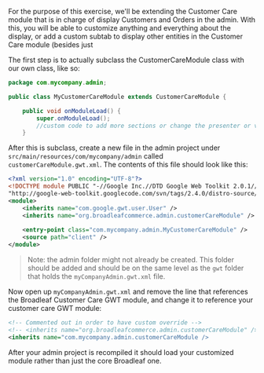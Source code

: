 For the purpose of this exercise, we'll be extending the Customer Care module that is in charge of display Customers and Orders in the admin.  With this, you will be able to customize anything and everything about the display, or add a custom subtab to display other entities in the Customer Care module (besides just

The first step is to actually subclass the CustomerCareModule class with our own class, like so:

```java
package com.mycompany.admin;

public class MyCustomerCareModule extends CustomerCareModule {

    public void onModuleLoad() {
        super.onModuleLoad();
        //custom code to add more sections or change the presenter or view of the Customer or Order sections
    }
```

After this is subclass, create a new file in the admin project under `src/main/resources/com/mycompany/admin` called `customerCareModule.gwt.xml`.  The contents of this file should look like this:

```xml
<?xml version="1.0" encoding="UTF-8"?>
<!DOCTYPE module PUBLIC "-//Google Inc.//DTD Google Web Toolkit 2.0.1//EN"
"http://google-web-toolkit.googlecode.com/svn/tags/2.4.0/distro-source/core/src/gwt-module.dtd">
<module>
	<inherits name="com.google.gwt.user.User" />
	<inherits name="org.broadleafcommerce.admin.customerCareModule" />
	
	<entry-point class="com.mycompany.admin.MyCustomerCareModule" />
	<source path="client" />
</module>
```

> Note: the admin folder might not already be created. This folder should be added and should be on the same level as the `gwt` folder that holds the `myCompanyAdmin.gwt.xml` file.

Now open up `myCompanyAdmin.gwt.xml` and remove the line that references the Broadleaf Customer Care GWT module, and change it to reference your customer care GWT module:

```xml
<!-- Commented out in order to have custom override -->
<!-- <inherits name="org.broadleafcommerce.admin.customerCareModule" /> -->
<inherits name="com.mycompany.admin.customerCareModule />
```

After your admin project is recompiled it should load your customized module rather than just the core Broadleaf one.